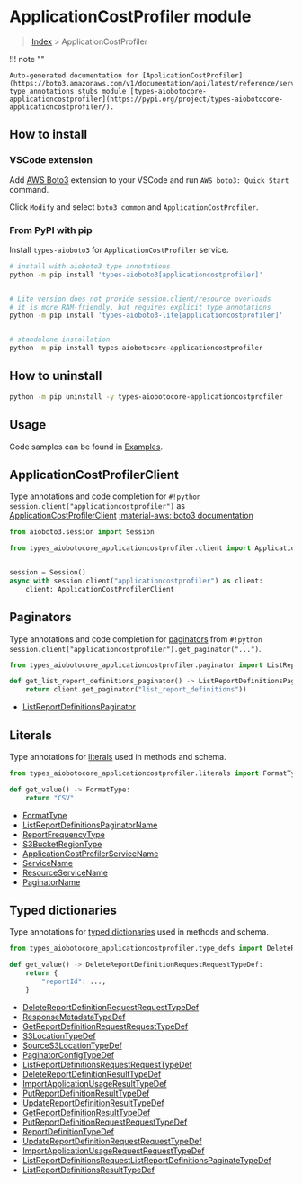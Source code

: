 # ApplicationCostProfiler module

> [Index](../README.md) > ApplicationCostProfiler


!!! note ""

    Auto-generated documentation for [ApplicationCostProfiler](https://boto3.amazonaws.com/v1/documentation/api/latest/reference/services/applicationcostprofiler.html#ApplicationCostProfiler)
    type annotations stubs module [types-aiobotocore-applicationcostprofiler](https://pypi.org/project/types-aiobotocore-applicationcostprofiler/).

## How to install

### VSCode extension

Add [AWS Boto3](https://marketplace.visualstudio.com/items?itemName=Boto3typed.boto3-ide)
extension to your VSCode and run `AWS boto3: Quick Start` command.

Click `Modify` and select `boto3 common` and `ApplicationCostProfiler`.

### From PyPI with pip

Install `types-aioboto3` for `ApplicationCostProfiler` service.

```bash
# install with aioboto3 type annotations
python -m pip install 'types-aioboto3[applicationcostprofiler]'


# Lite version does not provide session.client/resource overloads
# it is more RAM-friendly, but requires explicit type annotations
python -m pip install 'types-aioboto3-lite[applicationcostprofiler]'


# standalone installation
python -m pip install types-aiobotocore-applicationcostprofiler
```



## How to uninstall

```bash
python -m pip uninstall -y types-aiobotocore-applicationcostprofiler
```

## Usage

Code samples can be found in [Examples](./usage.md).

## ApplicationCostProfilerClient

Type annotations and code completion for  `#!python session.client("applicationcostprofiler")` as [ApplicationCostProfilerClient](./client.md)
[:material-aws: boto3 documentation](https://boto3.amazonaws.com/v1/documentation/api/latest/reference/services/applicationcostprofiler.html#ApplicationCostProfiler.Client)

```python title="Usage example"
from aioboto3.session import Session

from types_aiobotocore_applicationcostprofiler.client import ApplicationCostProfilerClient


session = Session()
async with session.client("applicationcostprofiler") as client:
    client: ApplicationCostProfilerClient
```


## Paginators

Type annotations and code completion for
[paginators](./paginators.md)
from `#!python session.client("applicationcostprofiler").get_paginator("...")`.

```python title="Usage example"
from types_aiobotocore_applicationcostprofiler.paginator import ListReportDefinitionsPaginator

def get_list_report_definitions_paginator() -> ListReportDefinitionsPaginator:
    return client.get_paginator("list_report_definitions"))
```

- [ListReportDefinitionsPaginator](./paginators.md#listreportdefinitionspaginator)








## Literals

Type annotations for [literals](./literals.md) used in methods and schema.

```python title="Usage example"
from types_aiobotocore_applicationcostprofiler.literals import FormatType

def get_value() -> FormatType:
    return "CSV"
```

- [FormatType](./literals.md#formattype)
- [ListReportDefinitionsPaginatorName](./literals.md#listreportdefinitionspaginatorname)
- [ReportFrequencyType](./literals.md#reportfrequencytype)
- [S3BucketRegionType](./literals.md#s3bucketregiontype)
- [ApplicationCostProfilerServiceName](./literals.md#applicationcostprofilerservicename)
- [ServiceName](./literals.md#servicename)
- [ResourceServiceName](./literals.md#resourceservicename)
- [PaginatorName](./literals.md#paginatorname)




## Typed dictionaries

Type annotations for [typed dictionaries](./type_defs.md) used in methods and schema.

```python title="Usage example"
from types_aiobotocore_applicationcostprofiler.type_defs import DeleteReportDefinitionRequestRequestTypeDef

def get_value() -> DeleteReportDefinitionRequestRequestTypeDef:
    return {
        "reportId": ...,
    }
```

- [DeleteReportDefinitionRequestRequestTypeDef](./type_defs.md#deletereportdefinitionrequestrequesttypedef)
- [ResponseMetadataTypeDef](./type_defs.md#responsemetadatatypedef)
- [GetReportDefinitionRequestRequestTypeDef](./type_defs.md#getreportdefinitionrequestrequesttypedef)
- [S3LocationTypeDef](./type_defs.md#s3locationtypedef)
- [SourceS3LocationTypeDef](./type_defs.md#sources3locationtypedef)
- [PaginatorConfigTypeDef](./type_defs.md#paginatorconfigtypedef)
- [ListReportDefinitionsRequestRequestTypeDef](./type_defs.md#listreportdefinitionsrequestrequesttypedef)
- [DeleteReportDefinitionResultTypeDef](./type_defs.md#deletereportdefinitionresulttypedef)
- [ImportApplicationUsageResultTypeDef](./type_defs.md#importapplicationusageresulttypedef)
- [PutReportDefinitionResultTypeDef](./type_defs.md#putreportdefinitionresulttypedef)
- [UpdateReportDefinitionResultTypeDef](./type_defs.md#updatereportdefinitionresulttypedef)
- [GetReportDefinitionResultTypeDef](./type_defs.md#getreportdefinitionresulttypedef)
- [PutReportDefinitionRequestRequestTypeDef](./type_defs.md#putreportdefinitionrequestrequesttypedef)
- [ReportDefinitionTypeDef](./type_defs.md#reportdefinitiontypedef)
- [UpdateReportDefinitionRequestRequestTypeDef](./type_defs.md#updatereportdefinitionrequestrequesttypedef)
- [ImportApplicationUsageRequestRequestTypeDef](./type_defs.md#importapplicationusagerequestrequesttypedef)
- [ListReportDefinitionsRequestListReportDefinitionsPaginateTypeDef](./type_defs.md#listreportdefinitionsrequestlistreportdefinitionspaginatetypedef)
- [ListReportDefinitionsResultTypeDef](./type_defs.md#listreportdefinitionsresulttypedef)

